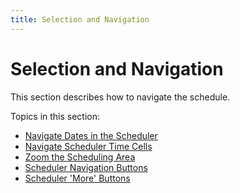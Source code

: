 ```yaml
---
title: Selection and Navigation
---
```

# Selection and Navigation
This section describes how to navigate the schedule.

Topics in this section:
* [Navigate Dates in the Scheduler](../../../interface-elements-for-desktop/articles/scheduler/selection-and-navigation/navigate-dates-in-the-scheduler.md)
* [Navigate Scheduler Time Cells](../../../interface-elements-for-desktop/articles/scheduler/selection-and-navigation/navigate-scheduler-time-cells.md)
* [Zoom the Scheduling Area](../../../interface-elements-for-desktop/articles/scheduler/layout-customization/zoom-the-scheduling-area.md)
* [Scheduler Navigation Buttons](../../../interface-elements-for-desktop/articles/scheduler/selection-and-navigation/scheduler-navigation-buttons.md)
* [Scheduler 'More' Buttons](../../../interface-elements-for-desktop/articles/scheduler/selection-and-navigation/scheduler-more-buttons.md)
